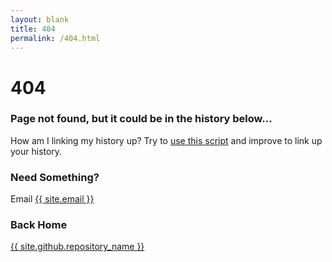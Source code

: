 ```yaml
---
layout: blank
title: 404
permalink: /404.html
---
```

<h1>404</h1>
<h3>Page not found, but it could be in the history below...</h3>

<p>How am I linking my history up? Try to <a href="https://github.com/rejon/wb404js">use this script</a> and improve to link up your history.</p>
<h3>Need Something?</h3>
<p>Email <a href="mailto:{{ site.email }}">{{ site.email }}</a></p>

<h3>Back Home</h3>
<p><a href="{{ site.url }}">{{ site.github.repository_name }}</a></p>


<div id="wb404"></div>
<script src="https://archive.org/web/wb404.js"> </script>

